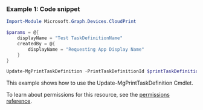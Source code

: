 ### Example 1: Code snippet

```powershellImport-Module Microsoft.Graph.Devices.CloudPrint

$params = @{
	displayName = "Test TaskDefinitionName"
	createdBy = @{
		displayName = "Requesting App Display Name"
	}
}

Update-MgPrintTaskDefinition -PrintTaskDefinitionId $printTaskDefinitionId -BodyParameter $params
```
This example shows how to use the Update-MgPrintTaskDefinition Cmdlet.
To learn about permissions for this resource, see the [permissions reference](/graph/permissions-reference).

